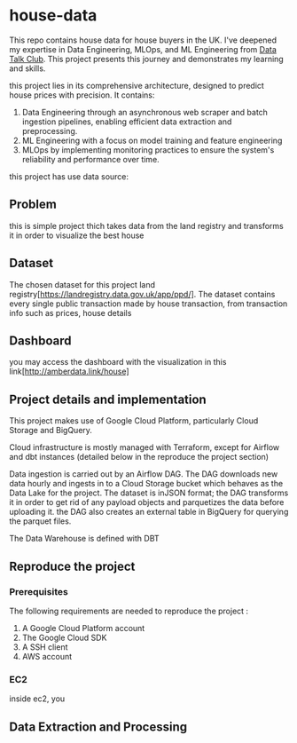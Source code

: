 # house-data

This repo contains house data for house buyers in the UK. I've deepened my expertise in Data Engineering, MLOps, and ML Engineering from [Data Talk Club](https://datatalks.club/). This project presents this journey and demonstrates my learning and skills.

this project lies in its comprehensive architecture, designed to predict house prices with precision. It contains:
1. Data Engineering through an asynchronous web scraper and batch ingestion pipelines, enabling efficient data extraction and preprocessing.
2. ML Engineering with a focus on model training and feature engineering
3. MLOps by implementing monitoring practices to ensure the system's reliability and performance over time.

this project has use data source:

## Problem
this is simple project thich takes data from the land registry and transforms it in order to visualize the best house

## Dataset
The chosen dataset for this project land registry[https://landregistry.data.gov.uk/app/ppd/]. The dataset contains every single public transaction made by house transaction, from transaction info such as prices, house details

## Dashboard

you may access the dashboard with the visualization in this link[http://amberdata.link/house]


## Project details and implementation

This project makes use of Google Cloud Platform, particularly Cloud Storage and BigQuery.

Cloud infrastructure is mostly managed with Terraform, except for Airflow and dbt instances (detailed below in the reproduce the project section)

Data ingestion is carried out by an Airflow DAG. The DAG downloads new data hourly and ingests in to a Cloud Storage bucket which behaves as the Data Lake for the project. The dataset is inJSON format;  the DAG transforms it in order to get rid of any payload objects and parquetizes the data before uploading it. the DAG also creates an external table in BigQuery for querying the parquet files.

The Data Warehouse is defined with DBT

## Reproduce the project
### Prerequisites
The following requirements are needed to reproduce the project :
1. A Google Cloud Platform account
2. The Google Cloud SDK
3. A SSH client
4. AWS account

### EC2

inside ec2, you

## Data Extraction and Processing
